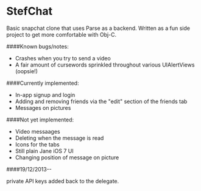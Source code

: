 StefChat
========

Basic snapchat clone that uses Parse as a backend. Written as a fun side project to get more comfortable with Obj-C.


####Known bugs/notes:

  * Crashes when you try to send a video
  * A fair amount of cursewords sprinkled throughout various UIAlertViews (oopsie!)

####Currently implemented:

  * In-app signup and login
  * Adding and removing friends via the "edit" section of the friends tab
  * Messages on pictures

####Not yet implemented:

  * Video messaages
  * Deleting when the message is read
  * Icons for the tabs
  * Still plain Jane iOS 7 UI
  * Changing position of message on picture

####19/12/2013--

  private API keys added back to the delegate.
  

